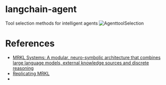 # langchain-agent
Tool selection methods for intelligent agents
![AgenttoolSelection](https://github.com/CodeAKrome/langchain-agent/assets/44734955/b462b7d4-f098-4760-a98b-d44f31475869)

# References
* [MRKL Systems: A modular, neuro-symbolic architecture that combines large language models, external knowledge sources and discrete reasoning](https://arxiv.org/abs/2205.00445)
* [Replicating MRKL](https://python.langchain.com/docs/modules/agents/how_to/mrkl)
* 
